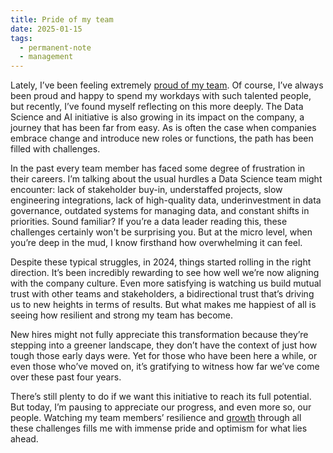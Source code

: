 ```yaml
---
title: Pride of my team
date: 2025-01-15
tags:
  - permanent-note
  - management
---
```

Lately, I’ve been feeling extremely [proud of my team](notes/A%20lucky%20manager.md). Of course, I’ve always been proud and happy to spend my workdays with such talented people, but recently, I’ve found myself reflecting on this more deeply. The Data Science and AI initiative is also growing in its impact on the company, a journey that has been far from easy. As is often the case when companies embrace change and introduce new roles or functions, the path has been filled with challenges.

In the past every team member has faced some degree of frustration in their careers. I’m talking about the usual hurdles a Data Science team might encounter: lack of stakeholder buy-in, understaffed projects, slow engineering integrations, lack of high-quality data, underinvestment in data governance, outdated systems for managing data, and constant shifts in priorities. Sound familiar? If you’re a data leader reading this, these challenges certainly won't be surprising you. But at the micro level, when you’re deep in the mud, I know firsthand how overwhelming it can feel.

Despite these typical struggles, in 2024, things started rolling in the right direction. It’s been incredibly rewarding to see how well we’re now aligning with the company culture. Even more satisfying is watching us build mutual trust with other teams and stakeholders, a bidirectional trust that’s driving us to new heights in terms of results. But what makes me happiest of all is seeing how resilient and strong my team has become.

New hires might not fully appreciate this transformation because they’re stepping into a greener landscape, they don’t have the context of just how tough those early days were. Yet for those who have been here a while, or even those who’ve moved on, it’s gratifying to witness how far we’ve come over these past four years.

There’s still plenty to do if we want this initiative to reach its full potential. But today, I’m pausing to appreciate our progress, and even more so, our people. Watching my team members’ resilience and [growth](notes/Growth%20mindset.md) through all these challenges fills me with immense pride and optimism for what lies ahead.

